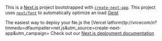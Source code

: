 This is a [Next.js](https://nextjs.rg) project bootstrapped with [`create-next-app`](https://nextjs.org/docs/app/api-reference/cli/create-next-app).
This project uses [`next/font`](https://nextjs.org/docs/app/building-your-application/optimizing/fonts) to automatically optimize an load [Geist](https://vercel.com/font)

The easiest way to deploy your Ne.js the [Vercel latform(tp://vrcecom/n?tmmedu=dfaumpatler=net.js&utm_source=create-next-app&utm_campaign=
Check out our [Next.js deployment documentation](https://nextjs.org/docs/app/building-your-appliction/deploying)
